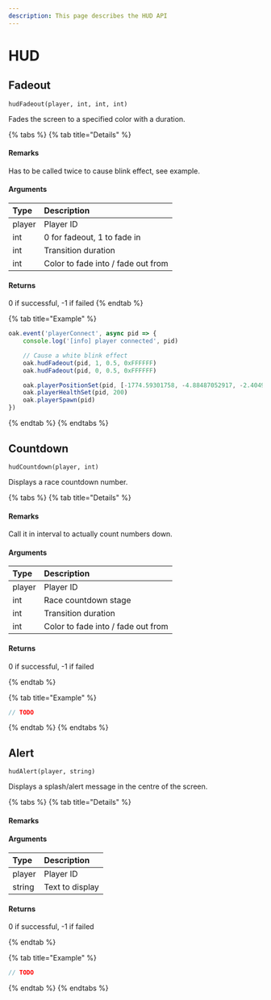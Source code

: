 ```yaml
---
description: This page describes the HUD API
---
```


# HUD

## Fadeout

`hudFadeout(player, int, int, int)`

Fades the screen to a specified color with a duration.

{% tabs %}
{% tab title="Details" %}
#### Remarks

Has to be called twice to cause blink effect, see example.

#### Arguments

| Type | Description |
| :--- | :--- |
| player | Player ID |
| int | 0 for fadeout, 1 to fade in |
| int | Transition duration |
| int | Color to fade into / fade out from |

#### Returns

0 if successful, -1 if failed
{% endtab %}

{% tab title="Example" %}
```javascript
oak.event('playerConnect', async pid => {
    console.log('[info] player connected', pid)

    // Cause a white blink effect
    oak.hudFadeout(pid, 1, 0.5, 0xFFFFFF)
    oak.hudFadeout(pid, 0, 0.5, 0xFFFFFF)

    oak.playerPositionSet(pid, [-1774.59301758, -4.88487052917, -2.40491962433])
    oak.playerHealthSet(pid, 200)
    oak.playerSpawn(pid)
})
```
{% endtab %}
{% endtabs %}

## Countdown

`hudCountdown(player, int)`

Displays a race countdown number.

{% tabs %}
{% tab title="Details" %}
#### Remarks

Call it in interval to actually count numbers down.

#### Arguments

| Type | Description |
| :--- | :--- |
| player | Player ID |
| int | Race countdown stage |
| int | Transition duration |
| int | Color to fade into / fade out from |

#### Returns

0 if successful, -1 if failed

{% endtab %}

{% tab title="Example" %}
```javascript
// TODO
```
{% endtab %}
{% endtabs %}

## Alert

`hudAlert(player, string)`

Displays a splash/alert message in the centre of the screen.

{% tabs %}
{% tab title="Details" %}
#### Remarks

#### Arguments

| Type | Description |
| :--- | :--- |
| player | Player ID |
| string | Text to display |

#### Returns

0 if successful, -1 if failed

{% endtab %}

{% tab title="Example" %}
```javascript
// TODO
```
{% endtab %}
{% endtabs %}
